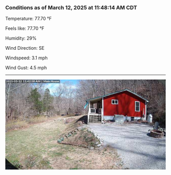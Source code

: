 ### Conditions as of March 12, 2025 at 11:48:14 AM CDT 

Temperature: 77.70 &deg;F

Feels like: 77.70 &deg;F

Humidity: 29%

Wind Direction: SE

Windspeed: 3.1 mph

Wind Gust: 4.5 mph

---

<img src="./images/latest.jpeg"/>

